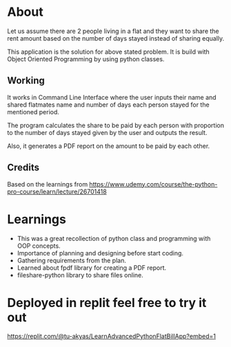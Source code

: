 # About
Let us assume there are 2 people living in a flat and they want to share the rent amount based on 
the number of days stayed instead of sharing equally.

This application is the solution for above stated problem. It is build with Object Oriented Programming by using
python classes.

## Working
It works in Command Line Interface where the user inputs their name and shared flatmates name and number of days
each person stayed for the mentioned period.

The program calculates the share to be paid by each person with proportion to the number of days stayed 
given by the user and outputs the result. 

Also, it generates a PDF report on the amount to be paid by each other.


## Credits
Based on the learnings from https://www.udemy.com/course/the-python-pro-course/learn/lecture/26701418

# Learnings
- This was a great recollection of python class and programming with OOP concepts.
- Importance of planning and designing before start coding.
- Gathering requirements from the plan.
- Learned about fpdf library for creating a PDF report.
- fileshare-python library to share files online.

# Deployed in replit feel free to try it out
https://replit.com/@tu-akyas/LearnAdvancedPythonFlatBillApp?embed=1
